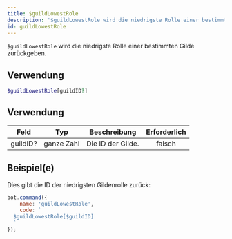 ```yaml
---
title: $guildLowestRole
description: '$guildLowestRole wird die niedrigste Rolle einer bestimmten Gilde zurückgeben.'
id: guildLowestRole
---
```


`$guildLowestRole` wird die niedrigste Rolle einer bestimmten Gilde zurückgeben.

## Verwendung

```php
$guildLowestRole[guildID?]
```

## Verwendung

| Feld     | Typ        | Beschreibung      | Erforderlich |
| -------- | ---------- | ----------------- |:------------:|
| guildID? | ganze Zahl | Die ID der Gilde. |    falsch    |

## Beispiel(e)

Dies gibt die ID der niedrigsten Gildenrolle zurück:

```javascript
bot.command({
    name: 'guildLowestRole',
    code: `
  $guildLowestRole[$guildID]
  `
});
```
